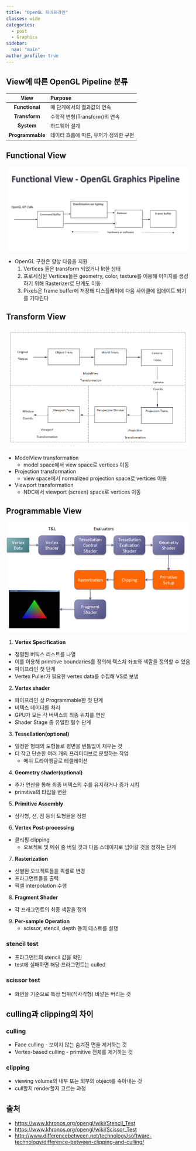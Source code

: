 ```yaml
---
title: "OpenGL 파이프라인"
classes: wide
categories: 
  - post
  - Graphics
sidebar:
  nav: "main"
author_profile: true
---
```


## View에 따른 OpenGL Pipeline 분류

|View|Purpose|
|:---:|:---|
|**Functional**|매 단계에서의 결과값의 연속|
|**Transform**|수학적 변형(Transform)의 연속|
|**System**|하드웨어 설계|
|**Programmable**|데이터 흐름에 따른, 유저가 정의한 구현|

## Functional View

  ![post_thumbnail](/assets/images/{65CBADF9-7FA6-4ED2-90E8-9631CF0A279B}.png)
* OpenGL 구현은 항상 다음을 지원
  1. Vertices 들은 transform 되었거나 lit한 상태 
  2. 프로세싱된 Vertices들은 geometry, color, texture를 이용해 이미지를 생성하기 위해 Rasterizer로 단계도 이동
  3. Pixels은 frame buffer에 저장돼 디스플레이에 다음 사이클에 업데이트 되기를 기다린다

## Transform View

  ![post_thumbnail](/assets/images/{8B1EB8E6-196C-4ED5-8C0B-1534DAB4F98A}.png)
* ModelView transformation
  * model space에서 view space로 vertices 이동
* Projection transformation 
  * view space에서 normalized projection space로 vertices 이동
* Viewport transformation 
  * NDC에서 viewport (screen) space로 vertices 이동

## Programmable View

  ![post_thumbnail](/assets/images/{59CC0FF3-098C-41CC-A04D-3E109D6B64BE}.png)

1. **Vertex Specification**
  * 정렬된 버틱스 리스트를 나열
  * 이를 이용해 primitive boundaries를 정의해 텍스처 좌표와 색깔을 정의할 수 있음
  * 파이프라인 첫 단계
  * Vertex Puller가 필요한 vertex data를 수집해 VS로 보냄

2. **Vertex shader**
  * 파이프라인 상 Programmable한 첫 단계
  * 버텍스 데이터를 처리
  * GPU가 모든 각 버텍스의 최종 위치를 연산 
  * Shader Stage 중 유일한 필수 단계

3. **Tessellation(optional)**
  * 일정한 형태의 도형들로 평면을 빈틈없이 채우는 것
  * 더 작고 단순한 여러 개의 프리미티브로 분할하는 작업
    * 메쉬 트라이앵글로 테셀레이션

4. **Geometry shader(optional)** 
  * 추가 연산을 통해 최종 버텍스의 수를 유지하거나 증가 시킴
  * primitive의 타입을 변환

5. **Primitive Assembly**
  * 삼각형, 선, 점 등의 도형들을 정렬 

6. **Vertex Post-processing**
  * 클리핑 clipping
    * 오브젝트 및 메쉬 중 버릴 것과 다음 스테이지로 넘어갈 것을 정하는 단계

7. **Rasterization**
  * 선별된 오브젝트들을 픽셀로 변경
  * 프라그먼트들을 출력
  * 픽셀 interpolation 수행

8. **Fragment Shader**
  * 각 프래그먼트의 최종 색깔을 정의

9. **Per-sample Operation**
    * scissor, stencil, depth 등의 테스트를 실행

### stencil test
* 프라그먼트의 stencil 값을 확인
* test에 실패하면 해당 프라그먼트는 culled

### scissor test
* 화면을 기준으로 특정 범위(직사각형) 바깥은 버리는 것

## culling과 clipping의 차이

### culling
* Face culling - 보이지 않는 숨겨진 면을 제거하는 것 
* Vertex-based culling - primitive 전체를 제거하는 것

### clipping
* viewing volume의 내부 또는 외부의 object를 솎아내는 것
* cull할지 render할지 고르는 과정

## 출처
* <https://www.khronos.org/opengl/wiki/Stencil_Test>
* <https://www.khronos.org/opengl/wiki/Scissor_Test>
* <http://www.differencebetween.net/technology/software-technology/difference-between-clipping-and-culling/>